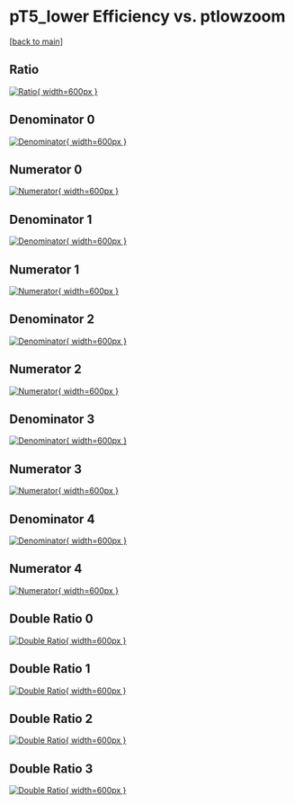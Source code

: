 # pT5_lower Efficiency vs. ptlowzoom

[[back to main](./)]



## Ratio

[![Ratio](../mtv/var/pT5_lower_vtr_211_0_eff_ptlowzoom.png){ width=600px }](../mtv/var/pT5_lower_vtr_211_0_eff_ptlowzoom.pdf)

## Denominator 0

[![Denominator](../mtv/den/pT5_lower_vtr_211_0_eff_ptlowzoom_den0.png){ width=600px }](../mtv/den/pT5_lower_vtr_211_0_eff_ptlowzoom_den0.pdf)

## Numerator 0

[![Numerator](../mtv/num/pT5_lower_vtr_211_0_eff_ptlowzoom_num0.png){ width=600px }](../mtv/num/pT5_lower_vtr_211_0_eff_ptlowzoom_num0.pdf)

## Denominator 1

[![Denominator](../mtv/den/pT5_lower_vtr_211_0_eff_ptlowzoom_den1.png){ width=600px }](../mtv/den/pT5_lower_vtr_211_0_eff_ptlowzoom_den1.pdf)

## Numerator 1

[![Numerator](../mtv/num/pT5_lower_vtr_211_0_eff_ptlowzoom_num1.png){ width=600px }](../mtv/num/pT5_lower_vtr_211_0_eff_ptlowzoom_num1.pdf)

## Denominator 2

[![Denominator](../mtv/den/pT5_lower_vtr_211_0_eff_ptlowzoom_den2.png){ width=600px }](../mtv/den/pT5_lower_vtr_211_0_eff_ptlowzoom_den2.pdf)

## Numerator 2

[![Numerator](../mtv/num/pT5_lower_vtr_211_0_eff_ptlowzoom_num2.png){ width=600px }](../mtv/num/pT5_lower_vtr_211_0_eff_ptlowzoom_num2.pdf)

## Denominator 3

[![Denominator](../mtv/den/pT5_lower_vtr_211_0_eff_ptlowzoom_den3.png){ width=600px }](../mtv/den/pT5_lower_vtr_211_0_eff_ptlowzoom_den3.pdf)

## Numerator 3

[![Numerator](../mtv/num/pT5_lower_vtr_211_0_eff_ptlowzoom_num3.png){ width=600px }](../mtv/num/pT5_lower_vtr_211_0_eff_ptlowzoom_num3.pdf)

## Denominator 4

[![Denominator](../mtv/den/pT5_lower_vtr_211_0_eff_ptlowzoom_den4.png){ width=600px }](../mtv/den/pT5_lower_vtr_211_0_eff_ptlowzoom_den4.pdf)

## Numerator 4

[![Numerator](../mtv/num/pT5_lower_vtr_211_0_eff_ptlowzoom_num4.png){ width=600px }](../mtv/num/pT5_lower_vtr_211_0_eff_ptlowzoom_num4.pdf)

## Double Ratio 0

[![Double Ratio](../mtv/ratio/pT5_lower_vtr_211_0_eff_ptlowzoom_ratio0.png){ width=600px }](../mtv/ratio/pT5_lower_vtr_211_0_eff_ptlowzoom_ratio0.pdf)

## Double Ratio 1

[![Double Ratio](../mtv/ratio/pT5_lower_vtr_211_0_eff_ptlowzoom_ratio1.png){ width=600px }](../mtv/ratio/pT5_lower_vtr_211_0_eff_ptlowzoom_ratio1.pdf)

## Double Ratio 2

[![Double Ratio](../mtv/ratio/pT5_lower_vtr_211_0_eff_ptlowzoom_ratio2.png){ width=600px }](../mtv/ratio/pT5_lower_vtr_211_0_eff_ptlowzoom_ratio2.pdf)

## Double Ratio 3

[![Double Ratio](../mtv/ratio/pT5_lower_vtr_211_0_eff_ptlowzoom_ratio3.png){ width=600px }](../mtv/ratio/pT5_lower_vtr_211_0_eff_ptlowzoom_ratio3.pdf)

